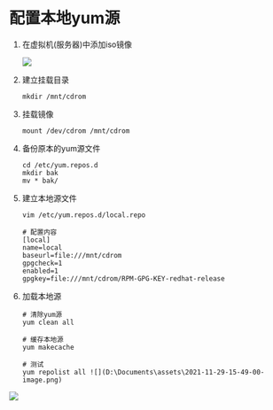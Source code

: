 # 配置本地yum源

1. 在虚拟机(服务器)中添加iso镜像
   
   ![](file://D:%5CDocuments%5Cassets%5C2021-11-29-15-41-30-image.png)

2. 建立挂载目录
   
   ```shell
   mkdir /mnt/cdrom
   ```

3. 挂载镜像
   
   ```shell
   mount /dev/cdrom /mnt/cdrom
   ```

4. 备份原本的yum源文件
   
   ```shell
   cd /etc/yum.repos.d
   mkdir bak
   mv * bak/
   ```

5. 建立本地源文件
   
   ```shell
   vim /etc/yum.repos.d/local.repo
   
   # 配置内容
   [local]
   name=local
   baseurl=file:///mnt/cdrom
   gpgcheck=1
   enabled=1
   gpgkey=file:///mnt/cdrom/RPM-GPG-KEY-redhat-release
   ```

6. 加载本地源
   
   ```shell
   # 清除yum源
   yum clean all
   
   # 缓存本地源
   yum makecache
   
   # 测试
   yum repolist all ![](D:\Documents\assets\2021-11-29-15-49-00-image.png)
   ```

![](D:\Documents\assets\2021-11-29-15-49-08-image.png)
